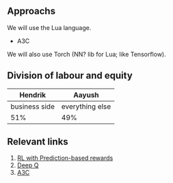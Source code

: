 ## Approachs

We will use the Lua language.

- A3C

We will also use Torch (NN? lib for Lua; like Tensorflow).

## Division of labour and equity

|Hendrik|Aayush|
|---|---|
|business side|everything else|
|51%|49%|

## Relevant links

1. [RL with Prediction-based rewards](https://blog.openai.com/reinforcement-learning-with-prediction-based-rewards/?fbclid=IwAR0ss9mnv8XdVWLc5uDYBRs9bYxcgRC3p-lyEmTOODTaeHlimK9OBovmIJI#RNDjump)
2. [Deep Q](https://medium.freecodecamp.org/an-introduction-to-deep-q-learning-lets-play-doom-54d02d8017d8)
3. [A3C](https://medium.com/emergent-future/simple-reinforcement-learning-with-tensorflow-part-8-asynchronous-actor-critic-agents-a3c-c88f72a5e9f2)

